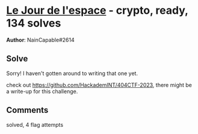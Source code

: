 [Le Jour de l'espace](challenge_files/README.md) - crypto, ready, 134 solves
===

**Author**: NainCapable#2614    

## Solve

Sorry! I haven't gotten around to writing that one yet.

check out https://github.com/HackademINT/404CTF-2023, there might be a write-up for this challenge.

## Comments

solved, 4 flag attempts